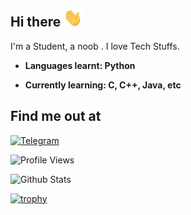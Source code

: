 ## Hi there <img src="https://raw.githubusercontent.com/ABSphreak/ABSphreak/master/gifs/Hi.gif" width="30px">

I'm a Student, a noob . I love Tech Stuffs.

- **Languages learnt: Python**
 
- **Currently learning: C, C++, Java, etc**

## Find me out at
[![Telegram](https://img.shields.io/badge/telegram-1b77FF.svg?style=for-the-badge&logo=telegram)](https://t.me/HunterXD)

![Profile Views](https://hits.seeyoufarm.com/api/count/incr/badge.svg?url=https://github.com/Hunter-XD/&title=Profile%20Views)

![Github Stats](https://github-readme-stats.vercel.app/api?username=Hunter-XD&show_icons=true&title_color=fff&icon_color=79ff97&text_color=9f9f9f&bg_color=151515)

[![trophy](https://github-profile-trophy.vercel.app/?username=Hunter-XD&theme=monokai)](https://github.com/Hunter-XD/Hunter-XD)
